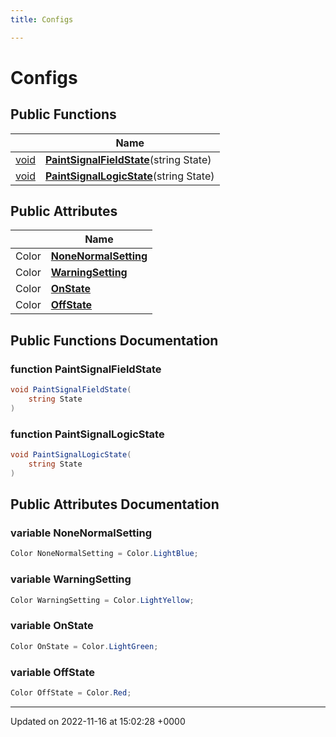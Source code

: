 ```yaml
---
title: Configs

---
```


# Configs





## Public Functions

|                | Name           |
| -------------- | -------------- |
| [void](/SignallingSystem-doc/vb/Files/SerialPixelLeds_8vb/#variable-void) | **[PaintSignalFieldState](/SignallingSystem-doc/vb/Classes/classConfigs/#function-paintsignalfieldstate)**(string State) |
| [void](/SignallingSystem-doc/vb/Files/SerialPixelLeds_8vb/#variable-void) | **[PaintSignalLogicState](/SignallingSystem-doc/vb/Classes/classConfigs/#function-paintsignallogicstate)**(string State) |

## Public Attributes

|                | Name           |
| -------------- | -------------- |
| Color | **[NoneNormalSetting](/SignallingSystem-doc/vb/Classes/classConfigs/#variable-nonenormalsetting)**  |
| Color | **[WarningSetting](/SignallingSystem-doc/vb/Classes/classConfigs/#variable-warningsetting)**  |
| Color | **[OnState](/SignallingSystem-doc/vb/Classes/classConfigs/#variable-onstate)**  |
| Color | **[OffState](/SignallingSystem-doc/vb/Classes/classConfigs/#variable-offstate)**  |

## Public Functions Documentation

### function PaintSignalFieldState

```csharp
void PaintSignalFieldState(
    string State
)
```


### function PaintSignalLogicState

```csharp
void PaintSignalLogicState(
    string State
)
```


## Public Attributes Documentation

### variable NoneNormalSetting

```csharp
Color NoneNormalSetting = Color.LightBlue;
```


### variable WarningSetting

```csharp
Color WarningSetting = Color.LightYellow;
```


### variable OnState

```csharp
Color OnState = Color.LightGreen;
```


### variable OffState

```csharp
Color OffState = Color.Red;
```


-------------------------------

Updated on 2022-11-16 at 15:02:28 +0000